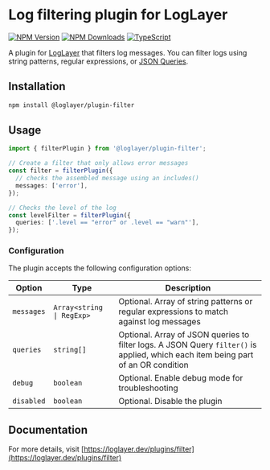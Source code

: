 # Log filtering plugin for LogLayer

[![NPM Version](https://img.shields.io/npm/v/%40loglayer%2Fplugin-filter)](https://www.npmjs.com/package/@loglayer/plugin-filter)
[![NPM Downloads](https://img.shields.io/npm/dm/%40loglayer%2Fplugin-filter)](https://www.npmjs.com/package/@loglayer/plugin-filter)
[![TypeScript](https://img.shields.io/badge/%3C%2F%3E-TypeScript-%230074c1.svg)](http://www.typescriptlang.org/)

A plugin for [LogLayer](https://loglayer.dev) that filters log messages. You can filter logs using string patterns, regular expressions, 
or [JSON Queries](https://jsonquerylang.org/).

## Installation

```bash
npm install @loglayer/plugin-filter
```

## Usage

```typescript
import { filterPlugin } from '@loglayer/plugin-filter';

// Create a filter that only allows error messages
const filter = filterPlugin({
  // checks the assembled message using an includes()
  messages: ['error'],
});

// Checks the level of the log
const levelFilter = filterPlugin({
  queries: ['.level == "error" or .level == "warn"'],
});
```

### Configuration

The plugin accepts the following configuration options:

| Option | Type | Description                                                                                                                       |
|--------|------|-----------------------------------------------------------------------------------------------------------------------------------|
| `messages` | `Array<string \| RegExp>` | Optional. Array of string patterns or regular expressions to match against log messages                                           |
| `queries` | `string[]` | Optional. Array of JSON queries to filter logs. A JSON Query `filter()` is applied, which each item being part of an OR condition |
| `debug` | `boolean` | Optional. Enable debug mode for troubleshooting                                                                                   |
| `disabled` | `boolean` | Optional. Disable the plugin                                                                                                      |

## Documentation

For more details, visit [https://loglayer.dev/plugins/filter](https://loglayer.dev/plugins/filter) 
